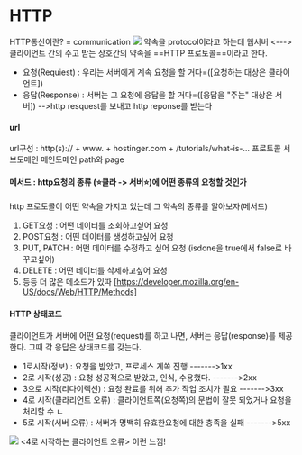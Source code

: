 # HTTP

HTTP통신이란? =  communication
![](https://i.imgur.com/ACeTnpR.png)
약속을 protocol이라고 하는데
웹서버 <---> 클라이언트 간의 주고 받는 상호간의 약속을 ==HTTP 프로토콜==이라고 한다.
- 요청(Requiest) : 우리는 서버에게 계속 요청을 할 거다=([요청하는 대상은 클라이언트])
- 응답(Response) : 서버는 그 요청에 응답을 할 거다=([응답을 "주는" 대상은 서버])
-->http resquest를 보내고 http reponse를 받는다

#### url
url구성 :     http(s)://    +       www.        +   hostinger.com   +   /tutorials/what-is-...
				프로토콜          서브도메인         메인도메인               path와 page

#### 메서드 :  http요청의 종류 (⭐클라 -> 서버⭐)에 어떤 종류의 요청할 것인가
http 프로토콜이 어떤 약속을 가지고 있는데 그 약속의 종류를 알아보자(메서드)
1.  GET요청 : 어떤 데이터를 조회하고싶어 요청
2.  POST요청 : 어떤 데이터를 생성하고싶어 요청
3.  PUT, PATCH : 어떤 데이터를 수정하고 싶어 요청 (isdone을 true에서 false로 바꾸고싶어)
4.  DELETE :  어떤 데이터를 삭제하고싶어 요청
5.  등등 더 많은 메소드가 있따 [https://developer.mozilla.org/en-US/docs/Web/HTTP/Methods]

#### HTTP 상태코드
클라이언트가 서버에 어떤 요청(request)를 하고 나면, 서버는 응답(response)를 제공한다. 그때 각 응답은 상태코드를 갖는다.
- 1로시작(정보) : 요청을 받았고, 프로세스 계쏙 진행 ------->1xx
- 2로 시작(성공) : 요청 성공적으로 받았고, 인식, 수용했다. ------->2xx
- 3으로 시작(리다이렉션) : 요청 완료를 위해 추가 작업 조치가 필요 ------->3xx
- 4로 시작(클라리언트 오류) : 클라이언트쪽(요청쪽)의 문법이 잘못 되었거나 요청을 처리할 수 ㄴ
- 5로 시작(서버 오류) : 서버가 명백히 유효한요청에 대한 충족을 실패 ------->5xx

![](https://i.imgur.com/ODuFRsp.png)
<4로 시작하는 클라이언트 오류>
이런 느낌!